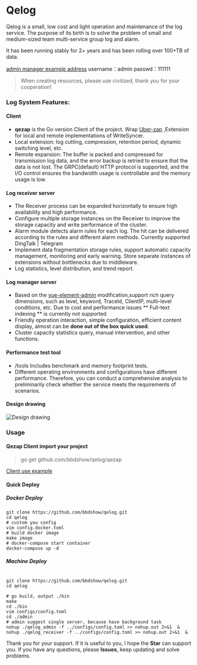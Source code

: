 # Qelog
Qelog is a small, low cost and light operation and maintenance of the log service. The purpose of its birth is to solve the problem of small and medium-sized team multi-service group log and alarm.

It has been running stably for 2+ years and has been rolling over 100+TB of data.

[admin manager example address](https://qelogdemo.bbdshow.top/admin)  username：admin passwd：111111

> When creating resources, please use civilized, thank you for your cooperation!

### Log System Features:

#### Client
- **qezap** is the Go version Client of the project. Wrap [Uber-zap](https://github.com/uber-go/zap) ,Extension for local and remote implementations of WriteSyncer.
- Local extension: log cutting, compression, retention period, dynamic switching level, etc.
- Remote expansion: The buffer is packed and compressed for transmission log data, and the error backup is retried to ensure that the data is not lost. 
The GRPC(default) HTTP protocol is supported, and the I/O control ensures the bandwidth usage is controllable and the memory usage is low.

#### Log receiver server
- The Receiver process can be expanded horizontally to ensure high availability and high performance.
- Configure multiple storage instances on the Receiver to improve the storage capacity and write performance of the cluster.
- Alarm module detects alarm rules for each log. The hit can be delivered according to the rules and different alarm methods. Currently supported DingTalk | Telegram
- Implement data fragmentation storage rules, support automatic capacity management, monitoring and early warning. Store separate instances of extensions without bottlenecks due to middleware.
- Log statistics, level distribution, and trend report.

#### Log manager server
- Based on the [vue-element-admin](https://github.com/PanJiaChen/vue-element-admin) modification,support rich query dimensions, such as level, keyword, TraceId, ClientIP, multi-level conditions, etc. 
Due to cost and performance issues ** Full-text indexing ** is currently not supported
- Friendly operation interaction, simple configuration, efficient content display, almost can be **done out of the box quick used**.
- Cluster capacity statistics query, manual intervention, and other functions.

#### Performance test tool

- /tools Includes benchmark and memory footprint tests.
- Different operating environments and configurations have different performance. Therefore, you can conduct a comprehensive analysis to preliminarily check whether the service meets the requirements of scenarios.

#### Design drawing

![Design drawing](https://qnoss.bbdshow.top/notes/qelog.png)

### Usage

#### Qezap Client import your project

> go get github.com/bbdshow/qelog/qezap

[Client use example](./qezap/example/main.go)


#### Quick Deploy

##### Docker Deploy

```shell
git clone https://github.com/bbdshow/qelog.git
cd qelog
# custom you config
vim config.docker.toml
# build docker image
make image
# docker-compose start container
docker-compose up -d
```

##### Machine Deploy
```shell

git clone https://github.com/bbdshow/qelog.git
cd qelog

# go build, output ./bin
make
cd ./bin
vim configs/config.toml
cd ./admin
# admin suggest single server, because have background task
nohup ./qelog_admin -f ../configs/config.toml >> nohup.out 2>&1  &
nohup ./qelog_receiver -f ../configs/config.toml >> nohup.out 2>&1  &

```

Thank you for your support. If it is useful to you, I hope the **Star** can support you. If you have any questions, please **Issues**, keep updating and solve problems.

